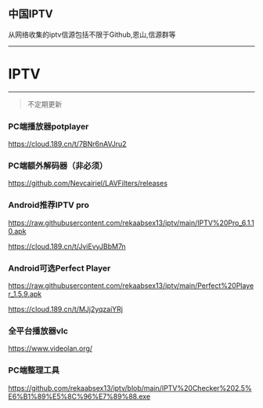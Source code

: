 ## 中国IPTV
从网络收集的iptv信源包括不限于Github,恩山,信源群等

---
# IPTV
-------------

> 不定期更新
 
### PC端播放器potplayer
https://cloud.189.cn/t/7BNr6nAVJru2

### PC端额外解码器（非必须）
https://github.com/Nevcairiel/LAVFilters/releases
### Android推荐IPTV pro
https://raw.githubusercontent.com/rekaabsex13/iptv/main/IPTV%20Pro_6.1.10.apk

https://cloud.189.cn/t/JviEvyJBbM7n

### Android可选Perfect Player
https://raw.githubusercontent.com/rekaabsex13/iptv/main/Perfect%20Player_1.5.9.apk

https://cloud.189.cn/t/MJj2yqzaiYRj
### 全平台播放器vlc
https://www.videolan.org/
### PC端整理工具
https://github.com/rekaabsex13/iptv/blob/main/IPTV%20Checker%202.5%E6%B1%89%E5%8C%96%E7%89%88.exe
